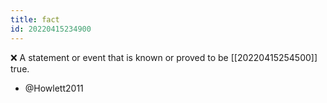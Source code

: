 ```yaml
---
title: fact
id: 20220415234900
---
```


❌ A statement or event that is known or proved to be [[20220415254500]] true.

- @Howlett2011
